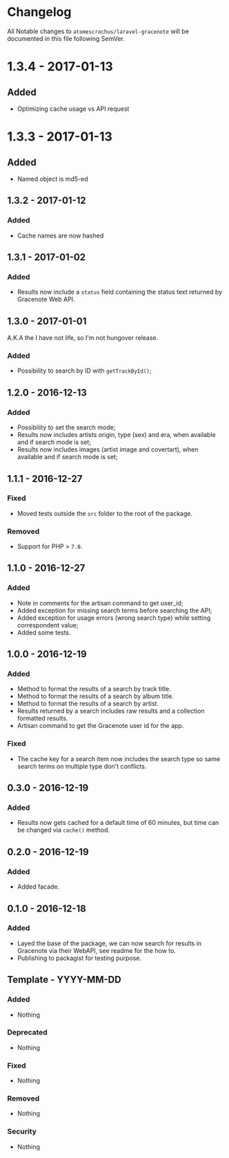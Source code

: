 # Changelog

All Notable changes to `atomescrochus/laravel-gracenote` will be documented in this file following SemVer.

# 1.3.4 - 2017-01-13
## Added
- Optimizing cache usage vs API request

# 1.3.3 - 2017-01-13
## Added
- Named object is md5-ed

## 1.3.2 - 2017-01-12
### Added
- Cache names are now hashed

## 1.3.1 - 2017-01-02

### Added
- Results now include a `status` field containing the status text returned by Gracenote Web API.

## 1.3.0 - 2017-01-01

A.K.A the I have not life, so I'm not hungover release.

### Added
- Possibility to search by ID with `getTrackById()`;

## 1.2.0 - 2016-12-13

### Added
- Possibility to set the search mode;
- Results now includes artists origin, type (sex) and era, when available and if search mode is set;
- Results now includes images (artist image and covertart), when available and if search mode is set;

## 1.1.1 - 2016-12-27

### Fixed
- Moved tests outside the `src` folder to the root of the package.

### Removed
- Support for PHP > `7.0`.

## 1.1.0 - 2016-12-27

### Added
- Note in comments for the artisan command to get user_id;
- Added exception for missing search terms before searching the API;
- Added exception for usage errors (wrong search type) while setting correspondent value;
- Added some tests.

## 1.0.0 - 2016-12-19

### Added
- Method to format the results of a search by track title.
- Method to format the results of a search by album title.
- Method to format the results of a search by artist.
- Results returned by a search includes raw results and a collection formatted results.
- Artisan command to get the Gracenote user id for the app.

### Fixed
- The cache key for a search item now includes the search type so same search terms on multiple type don't conflicts.

## 0.3.0 - 2016-12-19

### Added
- Results now gets cached for a default time of 60 minutes, but time can be changed via `cache()` method.

## 0.2.0 - 2016-12-19

### Added
- Added facade.

## 0.1.0 - 2016-12-18

### Added
- Layed the base of the package, we can now search for results in Gracenote via their WebAPI, see readme for the how to.
- Publishing to packagist for testing purpose.

## Template - YYYY-MM-DD

### Added
- Nothing

### Deprecated
- Nothing

### Fixed
- Nothing

### Removed
- Nothing

### Security
- Nothing
